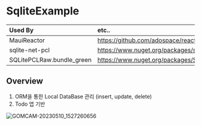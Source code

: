 # SqliteExample

Used By| etc..
:---|:---|
|MauiReactor| https://github.com/adospace/reactorui-maui|
|sqlite-net-pcl|https://www.nuget.org/packages/sqlite-net-pcl/1.8.116|
|SQLitePCLRaw.bundle_green|https://www.nuget.org/packages/SQLitePCLRaw.bundle_green/2.1.4|

## Overview
1. ORM을 통한 Local DataBase 관리 (insert, update, delete)
2. Todo 앱 기반

![GOMCAM-20230510_1527260656](https://github.com/lukewire129/SqliteExample/assets/54387261/b273f50e-613d-48a2-acb0-30a33377ded1)
